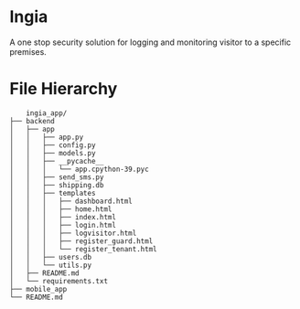 # Ingia
A one stop security solution for logging and monitoring visitor to a specific premises.

# File Hierarchy

        ingia_app/
    ├── backend
    │   ├── app
    │   │   ├── app.py
    │   │   ├── config.py
    │   │   ├── models.py
    │   │   ├── __pycache__
    │   │   │   └── app.cpython-39.pyc
    │   │   ├── send_sms.py
    │   │   ├── shipping.db
    │   │   ├── templates
    │   │   │   ├── dashboard.html
    │   │   │   ├── home.html
    │   │   │   ├── index.html
    │   │   │   ├── login.html
    │   │   │   ├── logvisitor.html
    │   │   │   ├── register_guard.html
    │   │   │   └── register_tenant.html
    │   │   ├── users.db
    │   │   └── utils.py
    │   ├── README.md
    │   └── requirements.txt
    ├── mobile_app
    └── README.md

